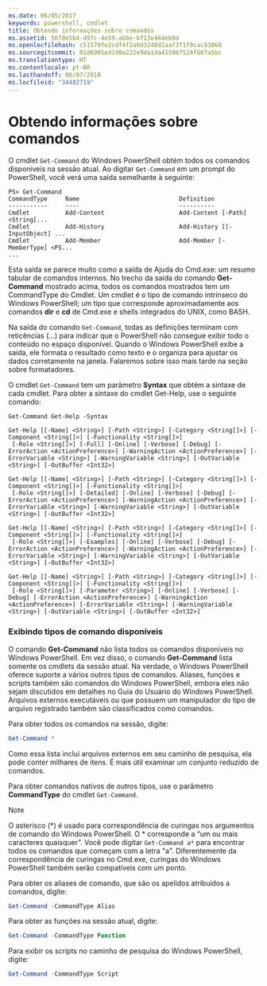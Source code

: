 ```yaml
---
ms.date: 06/05/2017
keywords: powershell, cmdlet
title: Obtendo informações sobre comandos
ms.assetid: 56f8e5b4-d97c-4e59-abbe-bf13e464eb0d
ms.openlocfilehash: c51579fe2cdf4f2a0d3248d1aaf3f1f9cac83868
ms.sourcegitcommit: 01d6985ed190a222e9da1da41596f524f607a5bc
ms.translationtype: HT
ms.contentlocale: pt-BR
ms.lasthandoff: 06/07/2018
ms.locfileid: "34482719"
---
```

# <a name="getting-information-about-commands"></a>Obtendo informações sobre comandos
O cmdlet `Get-Command` do Windows PowerShell obtém todos os comandos disponíveis na sessão atual. Ao digitar `Get-Command` em um prompt do PowerShell, você verá uma saída semelhante à seguinte:

```
PS> Get-Command
CommandType     Name                            Definition
-----------     ----                            ----------
Cmdlet          Add-Content                     Add-Content [-Path] <String[...
Cmdlet          Add-History                     Add-History [[-InputObject] ...
Cmdlet          Add-Member                      Add-Member [-MemberType] <PS...
...
```

Esta saída se parece muito como a saída de Ajuda do Cmd.exe: um resumo tabular de comandos internos. No trecho da saída do comando **Get-Command** mostrado acima, todos os comandos mostrados tem um CommandType do Cmdlet. Um cmdlet é o tipo de comando intrínseco do Windows PowerShell; um tipo que corresponde aproximadamente aos comandos **dir** e **cd** de Cmd.exe e shells integrados do UNIX, como BASH.

Na saída do comando `Get-Command`, todas as definições terminam com reticências (...) para indicar que o PowerShell não consegue exibir todo o conteúdo no espaço disponível. Quando o Windows PowerShell exibe a saída, ele formata o resultado como texto e o organiza para ajustar os dados corretamente na janela. Falaremos sobre isso mais tarde na seção sobre formatadores.

O cmdlet `Get-Command` tem um parâmetro **Syntax** que obtém a sintaxe de cada cmdlet. Para obter a sintaxe do cmdlet Get-Help, use o seguinte comando:

```
Get-Command Get-Help -Syntax

Get-Help [[-Name] <String>] [-Path <String>] [-Category <String[]>] [-Component <String[]>] [-Functionality <String[]>]
 [-Role <String[]>] [-Full] [-Online] [-Verbose] [-Debug] [-ErrorAction <ActionPreference>] [-WarningAction <ActionPreference>] [-ErrorVariable <String>] [-WarningVariable <String>] [-OutVariable <String>] [-OutBuffer <Int32>]

Get-Help [[-Name] <String>] [-Path <String>] [-Category <String[]>] [-Component <String[]>] [-Functionality <String[]>]
 [-Role <String[]>] [-Detailed] [-Online] [-Verbose] [-Debug] [-ErrorAction <ActionPreference>] [-WarningAction <ActionPreference>] [-ErrorVariable <String>] [-WarningVariable <String>] [-OutVariable <String>] [-OutBuffer <Int32>]

Get-Help [[-Name] <String>] [-Path <String>] [-Category <String[]>] [-Component <String[]>] [-Functionality <String[]>]
 [-Role <String[]>] [-Examples] [-Online] [-Verbose] [-Debug] [-ErrorAction <ActionPreference>] [-WarningAction <ActionPreference>] [-ErrorVariable <String>] [-WarningVariable <String>] [-OutVariable <String>] [-OutBuffer <Int32>]

Get-Help [[-Name] <String>] [-Path <String>] [-Category <String[]>] [-Component <String[]>] [-Functionality <String[]>]
 [-Role <String[]>] [-Parameter <String>] [-Online] [-Verbose] [-Debug] [-ErrorAction <ActionPreference>] [-WarningAction <ActionPreference>] [-ErrorVariable <String>] [-WarningVariable <String>] [-OutVariable <String>] [-OutBuffer <Int32>]
```

### <a name="displaying-available-command-types"></a>Exibindo tipos de comando disponíveis
O comando **Get-Command** não lista todos os comandos disponíveis no Windows PowerShell. Em vez disso, o comando **Get-Command** lista somente os cmdlets da sessão atual. Na verdade, o Windows PowerShell oferece suporte a vários outros tipos de comandos. Aliases, funções e scripts também são comandos do Windows PowerShell, embora eles não sejam discutidos em detalhes no Guia do Usuário do Windows PowerShell. Arquivos externos executáveis ou que possuem um manipulador do tipo de arquivo registrado também são classificados como comandos.

Para obter todos os comandos na sessão, digite:

```powershell
Get-Command *
```

Como essa lista inclui arquivos externos em seu caminho de pesquisa, ela pode conter milhares de itens. É mais útil examinar um conjunto reduzido de comandos.

Para obter comandos nativos de outros tipos, use o parâmetro **CommandType** do cmdlet `Get-Command`.

> [!NOTE]
> O asterisco (\*) é usado para correspondência de curingas nos argumentos de comando do Windows PowerShell. O \* corresponde a “um ou mais caracteres quaisquer”. Você pode digitar `Get-Command a*` para encontrar todos os comandos que começam com a letra "a". Diferentemente da correspondência de curingas no Cmd.exe, curingas do Windows PowerShell também serão compatíveis com um ponto.

Para obter os aliases de comando, que são os apelidos atribuídos a comandos, digite:

```powershell
Get-Command -CommandType Alias
```

Para obter as funções na sessão atual, digite:

```powershell
Get-Command -CommandType Function
```

Para exibir os scripts no caminho de pesquisa do Windows PowerShell, digite:

```powershell
Get-Command -CommandType Script
```
